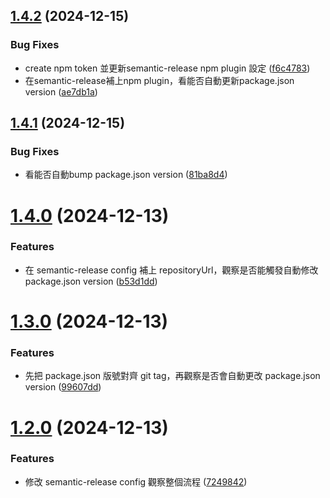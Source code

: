 ## [1.4.2](https://github.com/yyhurs/bump-version-test/compare/v1.4.1...v1.4.2) (2024-12-15)


### Bug Fixes

* create npm token  並更新semantic-release npm plugin 設定 ([f6c4783](https://github.com/yyhurs/bump-version-test/commit/f6c478354803bd090bc058a9e06981f9ea89d94e))
* 在semantic-release補上npm plugin，看能否自動更新package.json version ([ae7db1a](https://github.com/yyhurs/bump-version-test/commit/ae7db1ac19c9c4c2e172a858a78b9c96fdafc76a))

## [1.4.1](https://github.com/yyhurs/bump-version-test/compare/v1.4.0...v1.4.1) (2024-12-15)


### Bug Fixes

* 看能否自動bump package.json version ([81ba8d4](https://github.com/yyhurs/bump-version-test/commit/81ba8d42ed5dfab4e1f3893c70eb419dbf9052c9))

# [1.4.0](https://github.com/yyhurs/bump-version-test/compare/v1.3.0...v1.4.0) (2024-12-13)


### Features

* 在 semantic-release config 補上 repositoryUrl，觀察是否能觸發自動修改 package.json version ([b53d1dd](https://github.com/yyhurs/bump-version-test/commit/b53d1dd298885cc34d7ea5a4acd44e5dacc571c1))

# [1.3.0](https://github.com/yyhurs/bump-version-test/compare/v1.2.0...v1.3.0) (2024-12-13)


### Features

* 先把 package.json 版號對齊 git tag，再觀察是否會自動更改 package.json version ([99607dd](https://github.com/yyhurs/bump-version-test/commit/99607dd53f3bb29b391a0c8a7369e5b7b057edf6))

# [1.2.0](https://github.com/yyhurs/bump-version-test/compare/v1.1.2...v1.2.0) (2024-12-13)


### Features

* 修改 semantic-release config 觀察整個流程 ([7249842](https://github.com/yyhurs/bump-version-test/commit/72498427973913f35d64288f8ad15ca2082d8524))
